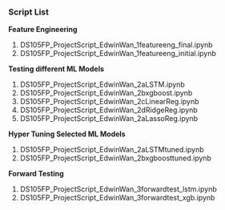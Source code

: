 ### Script List

**Feature Engineering**
1. DS105FP_ProjectScript_EdwinWan_1featureeng_final.ipynb
2. DS105FP_ProjectScript_EdwinWan_1featureeng_initial.ipynb

**Testing different ML Models**
1. DS105FP_ProjectScript_EdwinWan_2aLSTM.ipynb
2. DS105FP_ProjectScript_EdwinWan_2bxgboost.ipynb
3. DS105FP_ProjectScript_EdwinWan_2cLinearReg.ipynb
4. DS105FP_ProjectScript_EdwinWan_2dRidgeReg.ipynb
5. DS105FP_ProjectScript_EdwinWan_2aLassoReg.ipynb

**Hyper Tuning Selected ML Models**
1. DS105FP_ProjectScript_EdwinWan_2aLSTMtuned.ipynb
2. DS105FP_ProjectScript_EdwinWan_2bxgboosttuned.ipynb

**Forward Testing**
1. DS105FP_ProjectScript_EdwinWan_3forwardtest_lstm.ipynb
2. DS105FP_ProjectScript_EdwinWan_3forwardtest_xgb.ipynb
